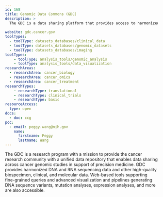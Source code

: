 ```yaml
---
id: 168
title: Genomic Data Commons (GDC)
description: >
  The GDC is a data sharing platform that provides access to harmonized genomic and de-identified clinical data from various large-scale cancer studies, along with web-based tools for data analysis and visualization.
  
website: gdc.cancer.gov
toolTypes:
  - toolType: datasets_databases/clinical_data
  - toolType: datasets_databases/genomic_datasets
  - toolType: datasets_databases/imaging
toolTypes:
    - toolType: analysis_tools/genomic_analysis
    - toolType: analysis_tools/data_visualization
researchAreas:
  - researchArea: cancer_biology
  - researchArea: cancer_omics
  - researchArea: cancer_treatment
researchTypes:
    - researchType: translational
    - researchType: clinical_trials
    - researchType: basic
resourceAccess:
  type: open
docs:
  - doc: ccg
poc:
  - email: peggy.wang@nih.gov
    name:
      firstname: Peggy
      lastname: Wang
---
```

The GDC is a research program with a mission to provide the cancer research community with a unified data repository that enables data sharing across cancer genomic studies in support of precision medicine. GDC provides harmonized DNA and RNA sequencing data and other high-quality biospecimen, clinical, and molecular data. Web-based tools supporting fine-grained queries and advanced visualization and pipelines generating DNA sequence variants, mutation analyses, expression analyses, and more are also accessible. 
